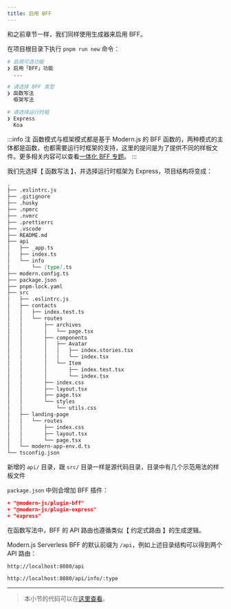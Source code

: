```yaml
---
title: 启用 BFF
---
```


和之前章节一样，我们同样使用生成器来启用 BFF。

在项目根目录下执行 `pnpm run new` 命令：

```bash
# 启用可选功能
❯ 启用「BFF」功能
  ...

# 请选择 BFF 类型
❯ 函数写法
  框架写法

# 请选择运行时框
❯ Express
  Koa
```

:::info 注
函数模式与框架模式都是基于 Modern.js 的 BFF 函数的，两种模式的主体都是函数，也都需要运行时框架的支持，这里的提问是为了提供不同的样板文件。更多相关内容可以查看[一体化 BFF 专题](/docs/guides/advanced-features/bff/function)。
:::

我们先选择【 函数写法 】，并选择运行时框架为 Express，项目结构将变成：

```md
.
├── .eslintrc.js
├── .gitignore
├── .husky
├── .npmrc
├── .nvmrc
├── .prettierrc
├── .vscode
├── README.md
├── api
│   ├── _app.ts
│   ├── index.ts
│   └── info
│       └── [type].ts
├── modern.config.ts
├── package.json
├── pnpm-lock.yaml
├── src
│   ├── .eslintrc.js
│   ├── contacts
│   │   ├── index.test.ts
│   │   └── routes
│   │       ├── archives
│   │       │   └── page.tsx
│   │       ├── components
│   │       │   ├── Avatar
│   │       │   │   ├── index.stories.tsx
│   │       │   │   └── index.tsx
│   │       │   └── Item
│   │       │       ├── index.test.tsx
│   │       │       └── index.tsx
│   │       ├── index.css
│   │       ├── layout.tsx
│   │       ├── page.tsx
│   │       └── styles
│   │           └── utils.css
│   ├── landing-page
│   │   └── routes
│   │       ├── index.css
│   │       ├── layout.tsx
│   │       └── page.tsx
│   └── modern-app-env.d.ts
└── tsconfig.json
```

新增的 `api/` 目录，跟 `src/` 目录一样是源代码目录，目录中有几个示范用法的样板文件

`package.json` 中则会增加 BFF 插件：

```json
+ "@modern-js/plugin-bff"
+ "@modern-js/plugin-express"
+ "express"
```

在函数写法中，BFF 的 API 路由也遵循类似【 约定式路由 】的生成逻辑。

Modern.js Serverless BFF 的默认前缀为 `/api`，例如上述目录结构可以得到两个 API 路由：

`http://localhost:8080/api`

`http://localhost:8080/api/info/:type`

---

> 本小节的代码可以在[这里查看](https://github.com/modern-js-dev/modern-js-examples/tree/main/tutorials/c09/hello-modern-2)。
